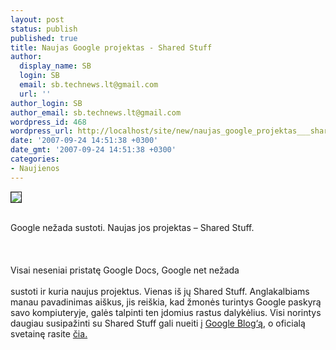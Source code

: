 ```yaml
---
layout: post
status: publish
published: true
title: Naujas Google projektas - Shared Stuff
author:
  display_name: SB
  login: SB
  email: sb.technews.lt@gmail.com
  url: ''
author_login: SB
author_email: sb.technews.lt@gmail.com
wordpress_id: 468
wordpress_url: http://localhost/site/new/naujas_google_projektas___shared_stuff/
date: '2007-09-24 14:51:38 +0300'
date_gmt: '2007-09-24 14:51:38 +0300'
categories:
- Naujienos
---
```

<div class="imgright"><img src="http://bp2.blogger.com/_ZaGO7GjCqAI/RvJMrijMfsI/AAAAAAAAFDU/yjgS1GnId7I/s640/share-stuff-button.png" border="1"></div>
<p><br>Google nežada sustoti. Naujas jos projektas – Shared Stuff.<br />
<br><br />
<br>Visai neseniai pristatę Google Docs, Google net nežada<br />
<br>sustoti ir kuria naujus projektus. Vienas iš jų Shared Stuff. Anglakalbiams manau pavadinimas aiškus, jis reiškia, kad žmonės turintys Google paskyrą savo kompiuteryje, galės talpinti ten įdomius rastus dalykėlius. Visi norintys daugiau susipažinti su Shared Stuff gali nueiti į <a class="ns" href="http://googlesystem.blogspot.com/2007/09/google-shared-stuff.html">Google Blog‘ą</a>, o oficialą svetainę rasite <a class="ns" href="http://www.google.com/s2/sharing/stuff">čia.</a><br />
<br></p>
